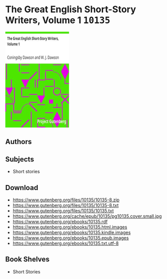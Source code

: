 # The Great English Short-Story Writers, Volume 1 <kbd>10135</kbd>

![](./cover.medium.jpg "")

## Authors



## Subjects


 - Short stories

## Download


 - https://www.gutenberg.org/files/10135/10135-8.zip
 - https://www.gutenberg.org/files/10135/10135-8.txt
 - https://www.gutenberg.org/files/10135/10135.txt
 - https://www.gutenberg.org/cache/epub/10135/pg10135.cover.small.jpg
 - https://www.gutenberg.org/ebooks/10135.rdf
 - https://www.gutenberg.org/ebooks/10135.html.images
 - https://www.gutenberg.org/ebooks/10135.kindle.images
 - https://www.gutenberg.org/ebooks/10135.epub.images
 - https://www.gutenberg.org/ebooks/10135.txt.utf-8

## Book Shelves


 - Short Stories
